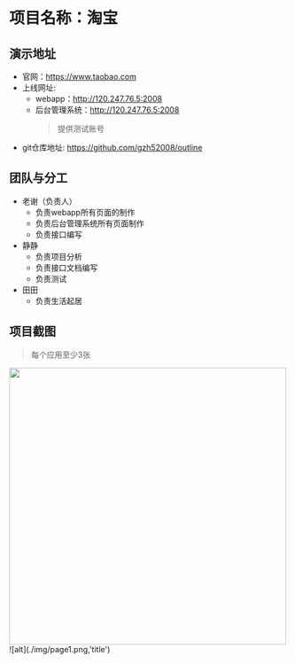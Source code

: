 # 项目名称：淘宝

## 演示地址
* 官网：https://www.taobao.com
* 上线网址: 
    * webapp：http://120.247.76.5:2008
    * 后台管理系统：http://120.247.76.5:2008
        > 提供测试账号
* git仓库地址: https://github.com/gzh52008/outline


## 团队与分工
* 老谢（负责人）
    * 负责webapp所有页面的制作
    * 负责后台管理系统所有页面制作
    * 负责接口编写
* 静静
    * 负责项目分析
    * 负责接口文档编写
    * 负责测试
* 田田
    * 负责生活起居

## 项目截图
> 每个应用至少3张
<img src ="./img/page1.png" alt="" title="" style="width:500px">
![alt](./img/page1.png,'title')